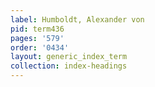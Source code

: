 ```yaml
---
label: Humboldt, Alexander von
pid: term436
pages: '579'
order: '0434'
layout: generic_index_term
collection: index-headings
---
```

